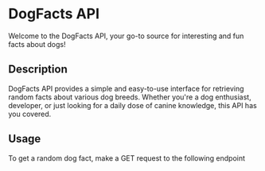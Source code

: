 # DogFacts API

Welcome to the DogFacts API, your go-to source for interesting and fun facts about dogs!

## Description

DogFacts API provides a simple and easy-to-use interface for retrieving random facts about various dog breeds.
Whether you're a dog enthusiast, developer, or just looking for a daily dose of canine knowledge, this API has you covered.

## Usage

To get a random dog fact, make a GET request to the following endpoint



